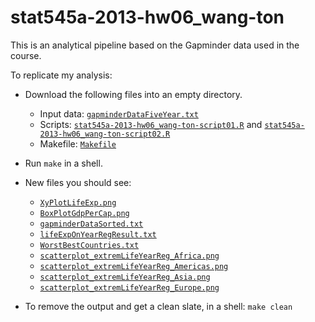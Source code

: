 stat545a-2013-hw06_wang-ton
===========================
This is an analytical pipeline based on the Gapminder data used in the course. 

To replicate my analysis: 

* Download the following files into an empty directory. 
  - Input data: [`gapminderDataFiveYear.txt`](https://github.com/yzhxh/stat545a-2013-hw06_wang-ton/blob/master/gapminderDataFiveYear.txt)
  - Scripts: [`stat545a-2013-hw06_wang-ton-script01.R`](https://github.com/yzhxh/stat545a-2013-hw06_wang-ton/blob/master/stat545a-2013-hw06_wang-ton-script01.R) and [`stat545a-2013-hw06_wang-ton-script02.R`](https://github.com/yzhxh/stat545a-2013-hw06_wang-ton/blob/master/stat545a-2013-hw06_wang-ton-script02.R)
  - Makefile: [`Makefile`](https://github.com/jennybc/stat545a-2013-hw06_wang-ton/blob/master/Makefile)

* Run `make` in a shell. 
* New files you should see: 
  - [`XyPlotLifeExp.png`](https://github.com/yzhxh/stat545a-2013-hw06_wang-ton/blob/master/XyPlotLifeExp.png)
  - [`BoxPlotGdpPerCap.png`](https://github.com/yzhxh/stat545a-2013-hw06_wang-ton/blob/master/BoxPlotGdpPerCap.png)
  - [`gapminderDataSorted.txt`](https://github.com/yzhxh/stat545a-2013-hw06_wang-ton/blob/master/gapminderDataSorted.txt)
  - [`lifeExpOnYearRegResult.txt`](https://github.com/yzhxh/stat545a-2013-hw06_wang-ton/blob/master/lifeExpOnYearRegResult.txt)
  - [`WorstBestCountries.txt`](https://github.com/yzhxh/stat545a-2013-hw06_wang-ton/blob/master/WorstBestCountries.txt)
  - [`scatterplot_extremLifeYearReg_Africa.png`](https://github.com/yzhxh/stat545a-2013-hw06_wang-ton/blob/master/scatterplot_extremLifeYearReg_Africa.png)
  - [`scatterplot_extremLifeYearReg_Americas.png`](https://github.com/yzhxh/stat545a-2013-hw06_wang-ton/blob/master/scatterplot_extremLifeYearReg_Americas.png)
  - [`scatterplot_extremLifeYearReg_Asia.png`](https://github.com/yzhxh/stat545a-2013-hw06_wang-ton/blob/master/scatterplot_extremLifeYearReg_Asia.png)
  - [`scatterplot_extremLifeYearReg_Europe.png`](https://github.com/yzhxh/stat545a-2013-hw06_wang-ton/blob/master/scatterplot_extremLifeYearReg_Europe.png)
* To remove the output and get a clean slate, in a shell: `make clean`
  
